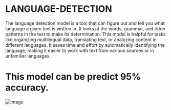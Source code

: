 # LANGUAGE-DETECTION
The language detection model is a tool that can figure out and tell you what language a given text is written in. It looks at the words, grammar, and other patterns in the text to make its determination. This model is helpful for tasks like organizing multilingual data, translating text, or analyzing content in different languages.
It saves time and effort by automatically identifying the language, making it easier to work with text from various sources or in unfamiliar languages.
# This model can be predict 95% accuracy.


![image](https://github.com/Akshaypaarcha/LANGUAGE-DETECTION/assets/112705464/e1d0582f-32a2-43f1-b2f9-dd15fe9b3d28)
